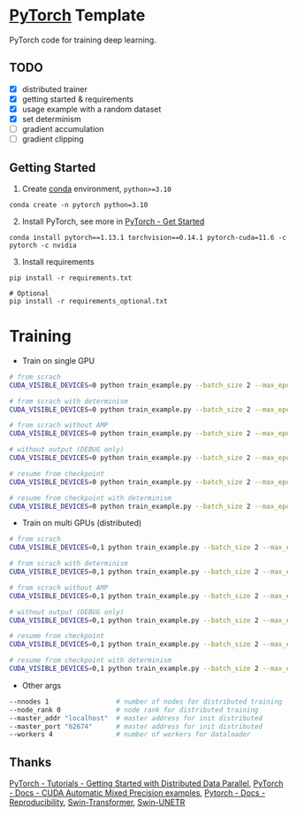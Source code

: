 # [PyTorch](https://pytorch.org/) Template

PyTorch code for training deep learning.

## TODO
+ [x] distributed trainer
+ [x] getting started & requirements
+ [x] usage example with a random dataset
+ [x] set determinism
+ [ ] gradient accumulation
+ [ ] gradient clipping

## Getting Started

1. Create [conda](https://docs.conda.io/) environment, `python>=3.10`

```shell
conda create -n pytorch python=3.10
```

2. Install PyTorch, see more in [PyTorch - Get Started](https://pytorch.org/get-started/)
```shell
conda install pytorch==1.13.1 torchvision==0.14.1 pytorch-cuda=11.6 -c pytorch -c nvidia
```

3. Install requirements
```shell
pip install -r requirements.txt

# Optional
pip install -r requirements_optional.txt
```

# Training

+ Train on single GPU

```bash
# from scrach
CUDA_VISIBLE_DEVICES=0 python train_example.py --batch_size 2 --max_epochs 8 --val_interval 1 --amp --output ./output/example_$(date "+%y%m%d%H%M%S")

# from scrach with determinism
CUDA_VISIBLE_DEVICES=0 python train_example.py --batch_size 2 --max_epochs 8 --val_interval 1 --seed 3407 --amp --output ./output/example_$(date "+%y%m%d%H%M%S")

# from scrach without AMP
CUDA_VISIBLE_DEVICES=0 python train_example.py --batch_size 2 --max_epochs 8 --val_interval 1 --output ./output/example_$(date "+%y%m%d%H%M%S")

# without output (DEBUG only)
CUDA_VISIBLE_DEVICES=0 python train_example.py --batch_size 2 --max_epochs 8 --val_interval 1 --amp

# resume from checkpoint
CUDA_VISIBLE_DEVICES=0 python train_example.py --batch_size 2 --max_epochs 8 --val_interval 1 --amp --output ./output/example_$(date "+%y%m%d%H%M%S") --resume ./output/example_240124194132/model_best.pt

# resume from checkpoint with determinism
CUDA_VISIBLE_DEVICES=0 python train_example.py --batch_size 2 --max_epochs 8 --val_interval 1 --amp --output ./output/example_$(date "+%y%m%d%H%M%S") --resume ./output/example_240124194132/model_best.pt --seed 3407 # must set the same seed
```

+ Train on multi GPUs (distributed)

```bash
# from scrach
CUDA_VISIBLE_DEVICES=0,1 python train_example.py --batch_size 2 --max_epochs 8 --val_interval 1 --distributed --amp --output ./output/example_$(date "+%y%m%d%H%M%S")

# from scrach with determinism
CUDA_VISIBLE_DEVICES=0,1 python train_example.py --batch_size 2 --max_epochs 8 --val_interval 1 --distributed --seed 3407 --amp --output ./output/example_$(date "+%y%m%d%H%M%S")

# from scrach without AMP
CUDA_VISIBLE_DEVICES=0,1 python train_example.py --batch_size 2 --max_epochs 8 --val_interval 1 --distributed --output ./output/example_$(date "+%y%m%d%H%M%S")

# without output (DEBUG only)
CUDA_VISIBLE_DEVICES=0,1 python train_example.py --batch_size 2 --max_epochs 8 --val_interval 1 --amp --distributed

# resume from checkpoint
CUDA_VISIBLE_DEVICES=0,1 python train_example.py --batch_size 2 --max_epochs 8 --val_interval 1 --distributed --amp --output ./output/example_$(date "+%y%m%d%H%M%S") --resume ./output/example_240124193738/model_best.pt

# resume from checkpoint with determinism
CUDA_VISIBLE_DEVICES=0,1 python train_example.py --batch_size 2 --max_epochs 8 --val_interval 1 --distributed --amp --output ./output/example_$(date "+%y%m%d%H%M%S") --resume ./output/example_240124193738/model_best.pt --seed 3407 # must set the same seed
```

+ Other args

```bash
--nnodes 1                 # number of nodes for distributed training
--node_rank 0              # node rank for distributed training
--master_addr "localhost"  # master address for init distributed
--master_port "62674"      # master address for init distributed
--workers 4                # number of workers for dataloader
```

## Thanks

[PyTorch - Tutorials - Getting Started with Distributed Data Parallel](https://pytorch.org/tutorials/intermediate/ddp_tutorial.html), [PyTorch - Docs - CUDA Automatic Mixed Precision examples](https://pytorch.org/docs/stable/notes/amp_examples.html), [Pytorch - Docs - Reproducibility](https://pytorch.org/docs/stable/notes/randomness.html), [Swin-Transformer](https://github.com/microsoft/Swin-Transformer), [Swin-UNETR](https://github.com/Project-MONAI/research-contributions/tree/main/SwinUNETR/BTCV)